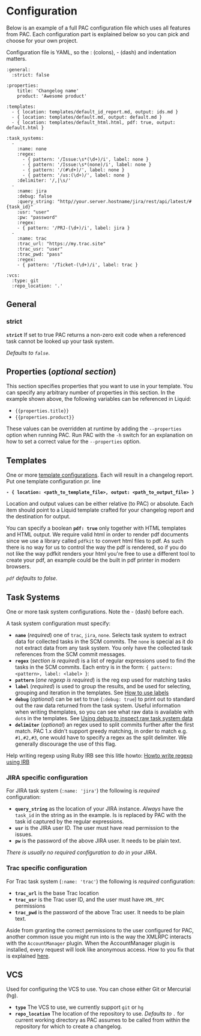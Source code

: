 # Configuration 

Below is an example of a full PAC configuration file which uses all features from PAC.
Each configuration part is explained below so you can pick and choose for your own project.

Configuration file is YAML, so the : (colons), - (dash) and indentation matters.

	:general:
	  :strict: false

	:properties:
		title: 'Changelog name'
		product: 'Awesome product'

	:templates:
	  - { location: templates/default_id_report.md, output: ids.md }
	  - { location: templates/default.md, output: default.md }
	  - { location: templates/default_html.html, pdf: true, output: default.html }

	:task_systems:
	  - 
	    :name: none	    
	    :regex:
	      - { pattern: '/Issue:\s*(\d+)/i', label: none }
	      - { pattern: '/Issue:\s*(none)/i', label: none }
	      - { pattern: '/(#\d+)/', label: none }
	      - { pattern: '/us:(\d+)/', label: none }
	    :delimiter: '/,|\s/'
	  -
	    :name: jira
	    :debug: false
	    :query_string: "http//your.server.hostname/jira/rest/api/latest/#{task_id}"
	    :usr: "user"  
	    :pw: "password"
	    :regex:
	    - { pattern: '/PRJ-(\d+)/i', label: jira }      
	  -
	    :name: trac
	    :trac_url: "https://my.trac.site"
	    :trac_usr: "user"
	    :trac_pwd: "pass"
	    :regex:
	    - { pattern: '/Ticket-(\d+)/i', label: trac }

	:vcs:
	  :type: git
	  :repo_location: '.'

## General

### strict

**`strict`** If set to true PAC returns a non-zero exit code when a referenced task cannot be looked up your task system. 

_Defaults to `false`_.   

## Properties (_optional section_)

This section specifies properties that you want to use in your template. You can specify any arbitrary number of properties in this section. In the example shown above, the following variables can be referenced in Liquid: 

- `{{properties.title}}`
- `{{properties.product}}`

These values can be overridden at runtime by adding the `--properties` option when running PAC. Run PAC with the `-h` switch for an explanation on how to set a correct value for the `--properties` option.

## Templates

One or more [template configurations](templates.md). Each will result in a changelog report.
Put one template configuration pr. line

**`- { location: <path_to_template_file>, output: <path_to_output_file> }`**

Location and output values can be either relative (to PAC) or absolute. 
Each item should point to a Liquid template crafted for your changelog report and the destination for output.

You can specify a boolean **`pdf: true`** only together with HTML templates and HTML output. We require valid html in order to render pdf documents since we use a library called `pdfkit` to convert html files to pdf. As such there is no way for us to control the way the pdf is rendered, so if you do not like the way pdfkit renders your html you're free to use a different tool to create your pdf, an example could be the built in pdf printer in modern browsers.  

_`pdf` defaults to false._
 
## Task Systems

One or more task system configurations. Note the - (dash) before each.

A task system configuration must specify:

* **`name`** (_required_) one of `trac`, `jira`, `none`. Selects task system to extract data for collected tasks in the SCM commits. The `none` is special as it do not extract data from any task system. You only have the collected task references from the SCM commit messages.
* **`regex`** (_section is required_) is a list of regular expressions used to find the tasks in the SCM commits. Each entry is in the form: `{ pattern: <pattern>, label: <label> }`:
 * **`pattern`** (_one regexp is required_) is the reg exp used for matching tasks
 * **`label`** (_required_) is used to group the results, and be used for selecting, grouping and iteration in the templates. See [How to use labels](label_configuration.md)
* **`debug`** (_optional_) can be set to true (`:debug: true`) to print out to standard out the raw data returned from the task system. Useful information when writing themplates, so you can see what raw data is available with `dot`s in the templates. See [Using debug to inspect raw task system data](templates#using-debug-to-inspect-raw-task-system-data)
* **`delimiter`** (_optional_) an regex used to split commits further after the first match. PAC 1.x didn't support greedy matching, in order to match e.g. `#1,#2,#3`, one would have to specify a regex as the split delimiter. We generally discourage the use of this flag. 

Help writing regexp using Ruby IRB see this litle howto: [Howto write regexp using IRB](howto_write_regexp_using_irb.md)

### JIRA specific configuration

For JIRA task system (`:name: 'jira'`) the following is _required_ configuration:

* **`query_string`** as the location of your JIRA instance. _Always_ have the `task_id` in the string as in the example. Is is replaced by PAC with the task id captured by the regular expressions.
* **`usr`** is the JIRA user ID. The user must have read permission to the issues.
* **`pw`** is the password of the above JIRA user. It needs to be plain text.

_There is usually no required configuration to do in your JIRA_.

### Trac specific configuration

For Trac task system (`:name: 'trac'`) the following is _required_ configuration:

* **`trac_url`** is the base Trac location
* **`trac_usr`** is the Trac user ID, and the user must have `XML_RPC` permissions
* **`trac_pwd`** is the password of the above Trac user. It needs to be plain text.

Aside from granting the correct permissions to the user configured for PAC, another common issue you might run into is the way the XMLRPC interacts with the `AccountManager` plugin. When the AccountManager plugin is installed, every request will look like anonymous access. How to you fix that is explained [here](https://trac-hacks.org/wiki/XmlRpcPlugin#ProblemswhenAccountManagerPluginisenabled).

## VCS

Used for configuring the VCS to use. You can chose either Git or Mercurial (hg).

* **`type`** The VCS to use, we currently support `git` or `hg`
* **`repo_location`** The location of the repository to use. _Defaults to `.`_ for current working directory as PAC assumes to be called from within the repository for which to create a changelog.